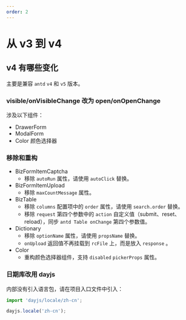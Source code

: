 ```yaml
---
order: 2
---
```


# 从 v3 到 v4

## v4 有哪些变化

主要是兼容 `antd` `v4` 和 `v5` 版本。

### visible/onVisibleChange 改为 open/onOpenChange

涉及以下组件：

- DrawerForm
- ModalForm
- Color 颜色选择器

### 移除和重构

- BizFormItemCaptcha
  - 移除 `autoRun` 属性，请使用 `autoClick` 替换。
- BizFormItemUpload
  - 移除 `maxCountMessage` 属性。
- BizTable
  - 移除 `columns` 配置项中的 `order` 属性，请使用 `search.order` 替换。
  - 移除 `request` 第四个参数中的 `action` 自定义值（submit、reset、reload），同步 `antd Table onChange` 第四个参数值。
- Dictionary
  - 移除 `optionName` 属性，请使用 `propsName` 替换。
  - `onUpload` 返回值不再挂载到 `rcFile` 上，而是放入 `response` 。
- Color
  - 重构颜色选择器组件，支持 `disabled` `pickerProps` 属性。

### 日期库改用 dayjs

内部没有引入语言包，请在项目入口文件中引入：

```typescript
import 'dayjs/locale/zh-cn';

dayjs.locale('zh-cn');
```
